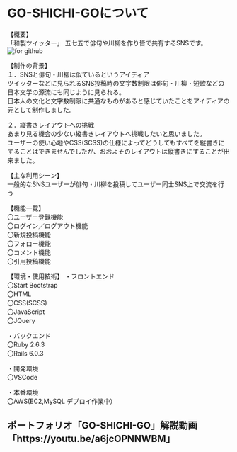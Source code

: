 <h1>GO-SHICHI-GOについて</h1>

【概要】  
「和製ツイッター」
五七五で俳句や川柳を作り皆で共有するSNSです。
![for github](https://user-images.githubusercontent.com/68016708/101421084-e650bc00-3936-11eb-8a26-a358c9d34503.jpg)

【制作の背景】  
１．SNSと俳句・川柳は似ているというアイディア  
ツイッターなどに見られるSNS投稿時の文字数制限は俳句・川柳・短歌などの日本文学の源流にも同じように見られる。  
日本人の文化と文字数制限に共通なものがあると感じていたことをアイディアの元として制作しました。  

２．縦書きレイアウトへの挑戦  
あまり見る機会の少ない縦書きレイアウトへ挑戦したいと思いました。  
ユーザーの使い心地やCSS(SCSS)の仕様によってどうしてもすべてを縦書きにすることはできませんでしたが、おおよそのレイアウトは縦書きにすることが出来ました。

【主な利用シーン】  
一般的なSNSユーザーが俳句・川柳を投稿してユーザー同士SNS上で交流を行う

【機能一覧】  
〇ユーザー登録機能  
〇ログイン／ログアウト機能  
〇新規投稿機能  
〇フォロー機能  
〇コメント機能  
〇引用投稿機能

【環境・使用技術】
・フロントエンド  
〇Start Bootstrap  
〇HTML  
〇CSS(SCSS)  
〇JavaScript  
〇JQuery
  
・バックエンド  
〇Ruby 2.6.3  
〇Rails 6.0.3
 
・開発環境  
〇VSCode
 
・本番環境  
〇AWS(EC2,MySQL デプロイ作業中）  

<h2>ポートフォリオ「GO-SHICHI-GO」解説動画  
  「https://youtu.be/a6jcOPNNWBM」</h2>
